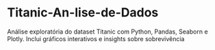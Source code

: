 # Titanic-An-lise-de-Dados
Análise exploratória do dataset Titanic com Python, Pandas, Seaborn e Plotly. Inclui gráficos interativos e insights sobre sobrevivência
